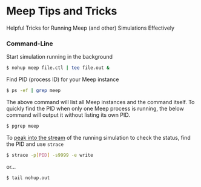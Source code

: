# Meep Tips and Tricks
Helpful Tricks for Running Meep (and other) Simulations Effectively

### Command-Line

Start simulation running in the background
```sh
$ nohup meep file.ctl | tee file.out &
```

Find PID (process ID) for your Meep instance
```sh
$ ps -ef | grep meep
```

The above command will list all Meep instances and the command itself. To quickly find the PID when only one Meep process is running, the below command will output it without listing its own PID.
```sh
$ pgrep meep
```

To [peak into the stream](http://unix.stackexchange.com/a/58601) of the running simulation to check the status, find the PID and use `strace`
```sh
$ strace -p[PID] -s9999 -e write
```
or...
```sh
$ tail nohup.out
```
